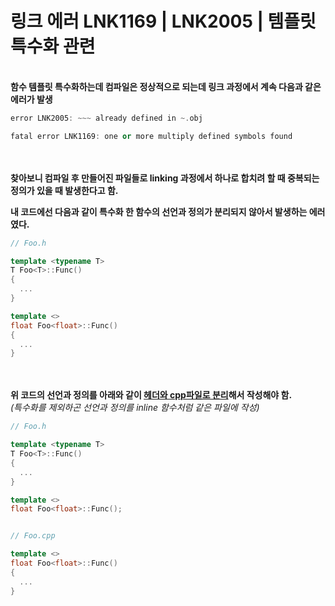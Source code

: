 
# 링크 에러 LNK1169 | LNK2005 | 템플릿 특수화 관련


<br><b>
함수 템플릿 특수화하는데 컴파일은 정상적으로 되는데 링크 과정에서 계속 다음과 같은 에러가 발생
</b>

```C++
error LNK2005: ~~~ already defined in ~.obj

fatal error LNK1169: one or more multiply defined symbols found
```


<br><br><b>
찾아보니 컴파일 후 만들어진 파일들로 linking 과정에서 하나로 합치려 할 때 중복되는 정의가 있을 때 발생한다고 함.


내 코드에선 다음과 같이 특수화 한 함수의 선언과 정의가 분리되지 않아서 발생하는 에러였다.
</b>

```C++
// Foo.h

template <typename T>
T Foo<T>::Func()
{
  ...
}

template <>
float Foo<float>::Func()
{
  ...
}
```


<br><br><b>
위 코드의 선언과 정의를 아래와 같이 <u>헤더와 cpp파일로 분리</u>해서 작성해야 함.
</b>
<br><i>
(특수화를 제외하곤 선언과 정의를 inline 함수처럼 같은 파일에 작성)
</i>

```C++
// Foo.h

template <typename T>
T Foo<T>::Func()
{
  ...
}

template <>
float Foo<float>::Func();


// Foo.cpp

template <>
float Foo<float>::Func()
{
  ...
}
```